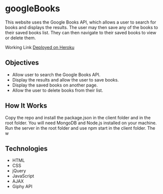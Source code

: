 # googleBooks
This website uses the Google Books API, which allows a user to search for books and displays the results. The user may then save any of the books to their saved books list. They can then navigate to their saved books to view or delete them.

Working Link
[Deployed on Heroku](https://immense-everglades-05618.herokuapp.com/)

## Objectives

 - Allow user to search the Google Books API.
 - Display the results and allow the user to save books.
 - Display the saved books on another page.
 - Allow the user to delete books from their list.
 
## How It Works
Copy the repo and install the package.json in the client folder and in the root folder. You will need MongoDB and Node.js installed on your machine. Run the server in the root folder and use npm start in the client folder. The w

## Technologies

 - HTML
 - CSS
 - jQuery
 - JavaScript
 - AJAX
 - Giphy API
<!--stackedit_data:
eyJoaXN0b3J5IjpbMTgxMTczNzg5Ml19
-->